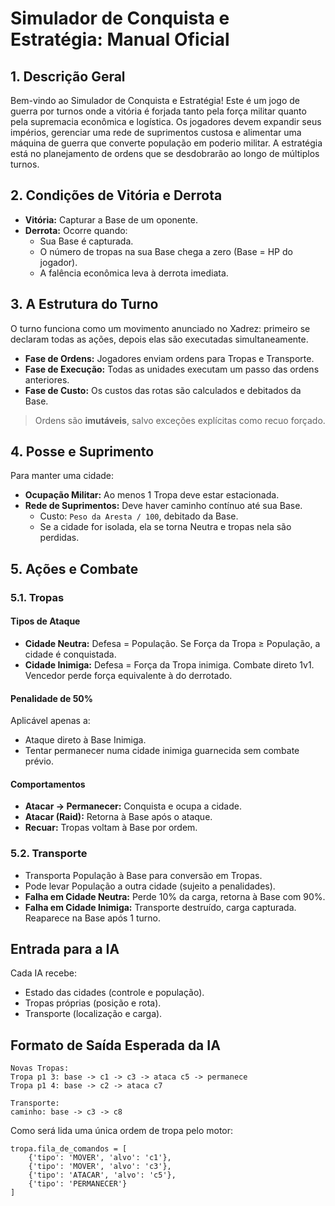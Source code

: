 # Simulador de Conquista e Estratégia: Manual Oficial

## 1. Descrição Geral

Bem-vindo ao Simulador de Conquista e Estratégia! Este é um jogo de guerra por turnos onde a vitória é forjada tanto pela força militar quanto pela supremacia econômica e logística. Os jogadores devem expandir seus impérios, gerenciar uma rede de suprimentos custosa e alimentar uma máquina de guerra que converte população em poderio militar. A estratégia está no planejamento de ordens que se desdobrarão ao longo de múltiplos turnos.

## 2. Condições de Vitória e Derrota

- **Vitória:** Capturar a Base de um oponente.
- **Derrota:** Ocorre quando:
  - Sua Base é capturada.
  - O número de tropas na sua Base chega a zero (Base = HP do jogador).
  - A falência econômica leva à derrota imediata.

## 3. A Estrutura do Turno

O turno funciona como um movimento anunciado no Xadrez: primeiro se declaram todas as ações, depois elas são executadas simultaneamente.

- **Fase de Ordens:** Jogadores enviam ordens para Tropas e Transporte.
- **Fase de Execução:** Todas as unidades executam um passo das ordens anteriores.
- **Fase de Custo:** Os custos das rotas são calculados e debitados da Base.

> Ordens são **imutáveis**, salvo exceções explícitas como recuo forçado.

## 4. Posse e Suprimento

Para manter uma cidade:

- **Ocupação Militar:** Ao menos 1 Tropa deve estar estacionada.
- **Rede de Suprimentos:** Deve haver caminho contínuo até sua Base.
  - Custo: `Peso da Aresta / 100`, debitado da Base.
  - Se a cidade for isolada, ela se torna Neutra e tropas nela são perdidas.

## 5. Ações e Combate

### 5.1. Tropas

#### Tipos de Ataque

- **Cidade Neutra:** Defesa = População. Se Força da Tropa ≥ População, a cidade é conquistada.
- **Cidade Inimiga:** Defesa = Força da Tropa inimiga. Combate direto 1v1. Vencedor perde força equivalente à do derrotado.

#### Penalidade de 50%

Aplicável apenas a:

- Ataque direto à Base Inimiga.
- Tentar permanecer numa cidade inimiga guarnecida sem combate prévio.

#### Comportamentos

- **Atacar -> Permanecer:** Conquista e ocupa a cidade.
- **Atacar (Raid):** Retorna à Base após o ataque.
- **Recuar:** Tropas voltam à Base por ordem.

### 5.2. Transporte

- Transporta População à Base para conversão em Tropas.
- Pode levar População a outra cidade (sujeito a penalidades).
- **Falha em Cidade Neutra:** Perde 10% da carga, retorna à Base com 90%.
- **Falha em Cidade Inimiga:** Transporte destruído, carga capturada. Reaparece na Base após 1 turno.

## Entrada para a IA

Cada IA recebe:

- Estado das cidades (controle e população).
- Tropas próprias (posição e rota).
- Transporte (localização e carga).

## Formato de Saída Esperada da IA

```
Novas Tropas:
Tropa p1 3: base -> c1 -> c3 -> ataca c5 -> permanece
Tropa p1 4: base -> c2 -> ataca c7

Transporte:
caminho: base -> c3 -> c8
```

Como será lida uma única ordem de tropa pelo motor:

```
tropa.fila_de_comandos = [
    {'tipo': 'MOVER', 'alvo': 'c1'},
    {'tipo': 'MOVER', 'alvo': 'c3'},
    {'tipo': 'ATACAR', 'alvo': 'c5'},
    {'tipo': 'PERMANECER'} 
]
```